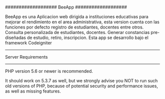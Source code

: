 ###################
BeeApp
###################

BeeApp es una Aplicacion web dirigida a instituciones educativas para mejorar el rendimiento
en el area administrativa, esta version cuenta con las funciones por defecto registro de estudiantes, docentes entre otros.
Consulta personalizada de estudiantes, docentes. Generar constancias pre-diseñadas de estudio, retiro, inscripcion.
Esta app se desarrollo bajo el framework Codeigniter

*******************
Server Requirements
*******************

PHP version 5.6 or newer is recommended.

It should work on 5.3.7 as well, but we strongly advise you NOT to run
such old versions of PHP, because of potential security and performance
issues, as well as missing features.
